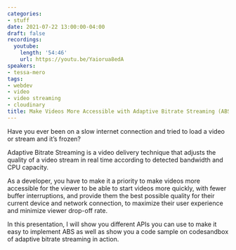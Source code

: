 ```yaml
---
categories:
- stuff
date: 2021-07-22 13:00:00-04:00
draft: false
recordings:
  youtube:
    length: '54:46'
    url: https://youtu.be/Yaiorua8edA
speakers:
- tessa-mero
tags:
- webdev
- video
- video streaming
- cloudinary
title: Make Videos More Accessible with Adaptive Bitrate Streaming (ABS)
---
```



Have you ever been on a slow internet connection and tried to load a video or stream and it’s frozen?

Adaptive Bitrate Streaming is a video delivery technique that adjusts the quality of a video stream in real time according to detected bandwidth and CPU capacity.

As a developer, you have to make it a priority to make videos more accessible for the viewer to be able to start videos more quickly, with fewer buffer interruptions, and provide them the best possible quality for their current device and network connection, to maximize their user experience and minimize viewer drop-off rate.

In this presentation, I will show you different APIs you can use to make it easy to implement ABS as well as show you a code sample on codesandbox of adaptive bitrate streaming in action.
